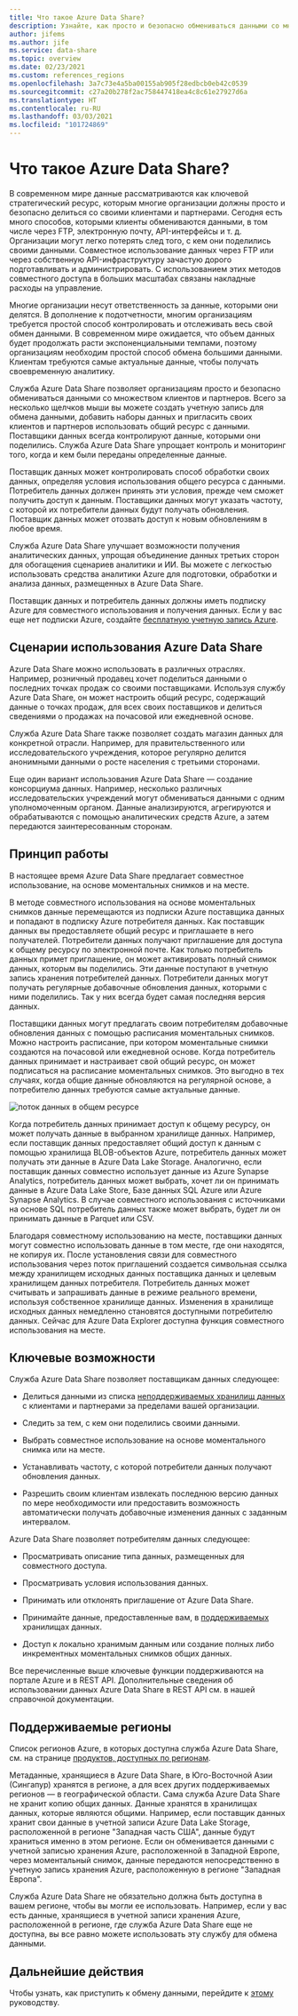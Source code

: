 ```yaml
---
title: Что такое Azure Data Share?
description: Узнайте, как просто и безопасно обмениваться данными со множеством клиентов и партнеров с помощью Azure Data Share.
author: jifems
ms.author: jife
ms.service: data-share
ms.topic: overview
ms.date: 02/23/2021
ms.custom: references_regions
ms.openlocfilehash: 3a7c73e4a5ba00155ab905f28edbcb0eb42c0539
ms.sourcegitcommit: c27a20b278f2ac758447418ea4c8c61e27927d6a
ms.translationtype: HT
ms.contentlocale: ru-RU
ms.lasthandoff: 03/03/2021
ms.locfileid: "101724869"
---
```

# <a name="what-is-azure-data-share"></a>Что такое Azure Data Share?

В современном мире данные рассматриваются как ключевой стратегический ресурс, которым многие организации должны просто и безопасно делиться со своими клиентами и партнерами. Сегодня есть много способов, которыми клиенты обмениваются данными, в том числе через FTP, электронную почту, API-интерфейсы и т. д. Организации могут легко потерять след того, с кем они поделились своими данными. Совместное использование данных через FTP или через собственную API-инфраструктуру зачастую дорого подготавливать и администрировать. С использованием этих методов совместного доступа в больших масштабах связаны накладные расходы на управление. 

Многие организации несут ответственность за данные, которыми они делятся. В дополнение к подотчетности, многим организациям требуется простой способ контролировать и отслеживать весь свой обмен данными. В современном мире ожидается, что объем данных будет продолжать расти экспоненциальными темпами, поэтому организациям необходим простой способ обмена большими данными. Клиентам требуются самые актуальные данные, чтобы получать своевременную аналитику.

Служба Azure Data Share позволяет организациям просто и безопасно обмениваться данными со множеством клиентов и партнеров. Всего за несколько щелчков мыши вы можете создать учетную запись для обмена данными, добавить наборы данных и пригласить своих клиентов и партнеров использовать общий ресурс с данными. Поставщики данных всегда контролируют данные, которыми они поделились. Служба Azure Data Share упрощает контроль и мониторинг того, когда и кем были переданы определенные данные. 

Поставщик данных может контролировать способ обработки своих данных, определяя условия использования общего ресурса с данными. Потребитель данных должен принять эти условия, прежде чем сможет получить доступ к данным. Поставщики данных могут указать частоту, с которой их потребители данных будут получать обновления. Поставщик данных может отозвать доступ к новым обновлениям в любое время. 

Служба Azure Data Share улучшает возможности получения аналитических данных, упрощая объединение данных третьих сторон для обогащения сценариев аналитики и ИИ. Вы можете с легкостью использовать средства аналитики Azure для подготовки, обработки и анализа данных, размещенных в Azure Data Share. 

Поставщик данных и потребитель данных должны иметь подписку Azure для совместного использования и получения данных. Если у вас еще нет подписки Azure, создайте [бесплатную учетную запись Azure](https://azure.microsoft.com/free/).

## <a name="scenarios-for-azure-data-share"></a>Сценарии использования Azure Data Share

Azure Data Share можно использовать в различных отраслях. Например, розничный продавец хочет поделиться данными о последних точках продаж со своими поставщиками. Используя службу Azure Data Share, он может настроить общий ресурс, содержащий данные о точках продаж, для всех своих поставщиков и делиться сведениями о продажах на почасовой или ежедневной основе. 

Служба Azure Data Share также позволяет создать магазин данных для конкретной отрасли. Например, для правительственного или исследовательского учреждения, которое регулярно делится анонимными данными о росте населения с третьими сторонами. 

Еще один вариант использования Azure Data Share — создание консорциума данных. Например, несколько различных исследовательских учреждений могут обмениваться данными с одним уполномоченным органом. Данные анализируются, агрегируются и обрабатываются с помощью аналитических средств Azure, а затем передаются заинтересованным сторонам. 

## <a name="how-it-works"></a>Принцип работы

В настоящее время Azure Data Share предлагает совместное использование, на основе моментальных снимков и на месте. 

В методе совместного использования на основе моментальных снимков данные перемещаются из подписки Azure поставщика данных и попадают в подписку Azure потребителя данных. Как поставщик данных вы предоставляете общий ресурс и приглашаете в него получателей. Потребители данных получают приглашение для доступа к общему ресурсу по электронной почте. Как только потребитель данных примет приглашение, он может активировать полный снимок данных, которым вы поделились. Эти данные поступают в учетную запись хранения потребителей данных. Потребители данных могут получать регулярные добавочные обновления данных, которыми с ними поделились. Так у них всегда будет самая последняя версия данных. 

Поставщики данных могут предлагать своим потребителям добавочные обновления данных с помощью расписания моментальных снимков. Можно настроить расписание, при котором моментальные снимки создаются на почасовой или ежедневной основе. Когда потребитель данных принимает и настраивает свой общий ресурс, он может подписаться на расписание моментальных снимков. Это выгодно в тех случаях, когда общие данные обновляются на регулярной основе, а потребителю данных требуются самые актуальные данные. 

![поток данных в общем ресурсе](media/data-share-flow.png)

Когда потребитель данных принимает доступ к общему ресурсу, он может получать данные в выбранном хранилище данных. Например, если поставщик данных предоставляет общий доступ к данным с помощью хранилища BLOB-объектов Azure, потребитель данных может получать эти данные в Azure Data Lake Storage. Аналогично, если поставщик данных совместно использует данные из Azure Synapse Analytics, потребитель данных может выбрать, хочет ли он принимать данные в Azure Data Lake Store, Базе данных SQL Azure или Azure Synapse Analytics. В случае совместного использования с источниками на основе SQL потребитель данных также может выбрать, будет ли он принимать данные в Parquet или CSV. 

Благодаря совместному использованию на месте, поставщики данных могут совместно использовать данные в том месте, где они находятся, не копируя их. После установления связи для совместного использования через поток приглашений создается символьная ссылка между хранилищем исходных данных поставщика данных и целевым хранилищем данных потребителя. Потребитель данных может считывать и запрашивать данные в режиме реального времени, используя собственное хранилище данных. Изменения в хранилище исходных данных немедленно становятся доступными потребителю данных. Сейчас для Azure Data Explorer доступна функция совместного использования на месте.

## <a name="key-capabilities"></a>Ключевые возможности

Служба Azure Data Share позволяет поставщикам данных следующее:

* Делиться данными из списка [неподдерживаемых хранилищ данных](supported-data-stores.md) с клиентами и партнерами за пределами вашей организации.

* Следить за тем, с кем они поделились своими данными.

* Выбрать совместное использование на основе моментального снимка или на месте.

* Устанавливать частоту, с которой потребители данных получают обновления данных.

* Разрешить своим клиентам извлекать последнюю версию данных по мере необходимости или предоставить возможность автоматически получать добавочные изменения данных с заданным интервалом.

Azure Data Share позволяет потребителям данных следующее: 

* Просматривать описание типа данных, размещенных для совместного доступа.

* Просматривать условия использования данных.

* Принимать или отклонять приглашение от Azure Data Share.

* Принимайте данные, предоставленные вам, в [поддерживаемых](supported-data-stores.md) хранилищах данных.

* Доступ к локально хранимым данным или создание полных либо инкрементных моментальных снимков общих данных.

Все перечисленные выше ключевые функции поддерживаются на портале Azure и в REST API. Дополнительные сведения об использовании данных Azure Data Share в REST API см. в нашей справочной документации. 

## <a name="supported-regions"></a>Поддерживаемые регионы

Список регионов Azure, в которых доступна служба Azure Data Share, см. на странице [продуктов, доступных по регионам](https://azure.microsoft.com/global-infrastructure/services/?products=data-share). 

Метаданные, хранящиеся в Azure Data Share, в Юго-Восточной Азии (Сингапур) хранятся в регионе, а для всех других поддерживаемых регионов — в географической области. Сама служба Azure Data Share не хранит копию общих данных. Данные хранятся в хранилищах данных, которые являются общими. Например, если поставщик данных хранит свои данные в учетной записи Azure Data Lake Storage, расположенной в регионе "Западная часть США", данные будут храниться именно в этом регионе. Если он обменивается данными с учетной записью хранения Azure, расположенной в Западной Европе, через моментальный снимок, данные передаются непосредственно в учетную запись хранения Azure, расположенную в регионе "Западная Европа". 

Служба Azure Data Share не обязательно должна быть доступна в вашем регионе, чтобы вы могли ее использовать. Например, если у вас есть данные, хранящиеся в учетной записи хранения Azure, расположенной в регионе, где служба Azure Data Share еще не доступна, вы все равно можете использовать эту службу для обмена данными. 

## <a name="next-steps"></a>Дальнейшие действия

Чтобы узнать, как приступить к обмену данными, перейдите к [этому](share-your-data.md) руководству.
